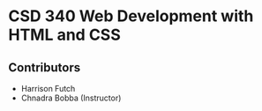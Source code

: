 # CSD 340 Web Development with HTML and CSS
## Contributors
- Harrison Futch
- Chnadra Bobba (Instructor)
